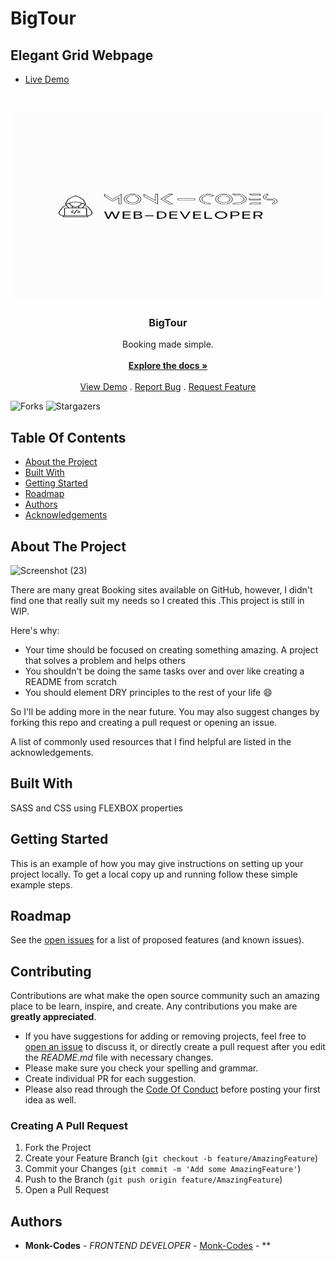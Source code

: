 # BigTour
## Elegant Grid Webpage
- [Live Demo](https://bigtour.netlify.app/)
<br/>
<p align="center">
  <a href="https://github.com/Monk-Codes/BigTour">
<img src="logo.png" alt="image" width="500" height="300">
  </a>

  <h3 align="center">BigTour</h3>

  <p align="center">
    Booking made simple.
    <br/>
    <br/>
    <a href="https://github.com/Monk-Codes/BigTour"><strong>Explore the docs »</strong></a>
    <br/>
    <br/>
    <a href="https://github.com/Monk-Codes/BigTour">View Demo</a>
    .
    <a href="https://github.com/Monk-Codes/BigTour/issues">Report Bug</a>
    .
    <a href="https://github.com/Monk-Codes/BigTour/issues">Request Feature</a>
  </p>
</p>

![Forks](https://img.shields.io/github/forks/Monk-Codes/BigTour?style=social) ![Stargazers](https://img.shields.io/github/stars/Monk-Codes/BigTour?style=social) 

## Table Of Contents

* [About the Project](#about-the-project)
* [Built With](#built-with)
* [Getting Started](#getting-started)
* [Roadmap](#roadmap)
* [Authors](#authors)
* [Acknowledgements](#acknowledgements)

## About The Project
![Screenshot (23)](https://github.com/Monk-Codes/BigTour/assets/84877191/cf55690e-3b88-4030-acd2-aa614f8345ea)

There are many great Booking sites available on GitHub, however, I didn't find one that really suit my needs so I created this .This project is still in WIP.

Here's why:

* Your time should be focused on creating something amazing. A project that solves a problem and helps others
* You shouldn't be doing the same tasks over and over like creating a README from scratch
* You should element DRY principles to the rest of your life :smile:

 So I'll be adding more in the near future. You may also suggest changes by forking this repo and creating a pull request or opening an issue.

A list of commonly used resources that I find helpful are listed in the acknowledgements.

## Built With

SASS and CSS using FLEXBOX properties

## Getting Started

This is an example of how you may give instructions on setting up your project locally.
To get a local copy up and running follow these simple example steps.

## Roadmap

See the [open issues](https://github.com/Monk-Codes/BigTour/issues) for a list of proposed features (and known issues).

## Contributing

Contributions are what make the open source community such an amazing place to be learn, inspire, and create. Any contributions you make are **greatly appreciated**.
* If you have suggestions for adding or removing projects, feel free to [open an issue](https://github.com/Monk-Codes/BigTour/issues/new) to discuss it, or directly create a pull request after you edit the *README.md* file with necessary changes.
* Please make sure you check your spelling and grammar.
* Create individual PR for each suggestion.
* Please also read through the [Code Of Conduct](https://github.com/Monk-Codes/BigTour/blob/main/CODE_OF_CONDUCT.md) before posting your first idea as well.

### Creating A Pull Request

1. Fork the Project
2. Create your Feature Branch (`git checkout -b feature/AmazingFeature`)
3. Commit your Changes (`git commit -m 'Add some AmazingFeature'`)
4. Push to the Branch (`git push origin feature/AmazingFeature`)
5. Open a Pull Request

## Authors

* **Monk-Codes** - *FRONTEND DEVELOPER* - [Monk-Codes](https://github.com/Monk-Codes) - **

